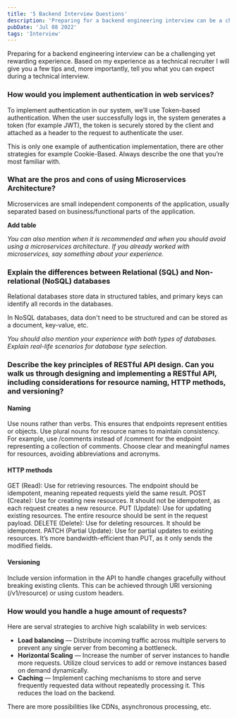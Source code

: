 ```yaml
---
title: '5 Backend Interview Questions'
description: 'Preparing for a backend engineering interview can be a challenging yet rewarding experience. Based on my experience as a technical recruiter I will give you a few tips and, more importantly, tell you what you can expect during a technical interview.'
pubDate: 'Jul 08 2022'
tags: 'Interview'
---
```


Preparing for a backend engineering interview can be a challenging yet rewarding experience. Based on my experience as a technical recruiter I will give you a few tips and, more importantly, tell you what you can expect during a technical interview.


### How would you implement authentication in web services?
To implement authentication in our system, we’ll use Token-based authentication. When the user successfully logs in, the system generates a token (for example JWT), the token is securely stored by the client and attached as a header to the request to authenticate the user.

This is only one example of authentication implementation, there are other strategies for example Cookie-Based. Always describe the one that you’re most familiar with.


### What are the pros and cons of using Microservices Architecture?
Microservices are small independent components of the application, usually separated based on business/functional parts of the application.

**Add table**

_You can also mention when it is recommended and when you should avoid using a microservices architecture. If you already worked with microservices, say something about your experience._


### Explain the differences between Relational (SQL) and Non-relational (NoSQL) databases
Relational databases store data in structured tables, and primary keys can identify all records in the databases.

In NoSQL databases, data don't need to be structured and can be stored as a document, key-value, etc.

_You should also mention your experience with both types of databases. Explain real-life scenarios for database type selection._

### Describe the key principles of RESTful API design. Can you walk us through designing and implementing a RESTful API, including considerations for resource naming, HTTP methods, and versioning?


#### Naming

Use nouns rather than verbs. This ensures that endpoints represent entities or objects.
Use plural nouns for resource names to maintain consistency. For example, use /comments instead of /comment for the endpoint representing a collection of comments.
Choose clear and meaningful names for resources, avoiding abbreviations and acronyms.

#### HTTP methods

GET (Read): Use for retrieving resources. The endpoint should be idempotent, meaning repeated requests yield the same result.
POST (Create): Use for creating new resources. It should not be idempotent, as each request creates a new resource.
PUT (Update): Use for updating existing resources. The entire resource should be sent in the request payload.
DELETE (Delete): Use for deleting resources. It should be idempotent.
PATCH (Partial Update): Use for partial updates to existing resources. It’s more bandwidth-efficient than PUT, as it only sends the modified fields.
#### Versioning

Include version information in the API to handle changes gracefully without breaking existing clients. This can be achieved through URI versioning (/v1/resource) or using custom headers.

### How would you handle a huge amount of requests?
Here are serval strategies to archive high scalability in web services:

- **Load balancing** — Distribute incoming traffic across multiple servers to prevent any single server from becoming a bottleneck.
- **Horizontal Scaling** — Increase the number of server instances to handle more requests. Utilize cloud services to add or remove instances based on demand dynamically.
- **Caching** — Implement caching mechanisms to store and serve frequently requested data without repeatedly processing it. This reduces the load on the backend.

There are more possibilities like CDNs, asynchronous processing, etc.